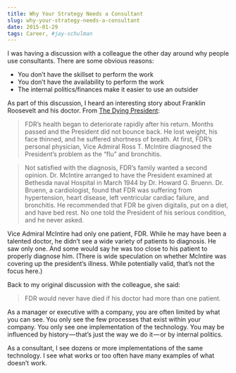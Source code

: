 ```yaml
---
title: Why Your Strategy Needs a Consultant
slug: why-your-strategy-needs-a-consultant
date: 2015-01-29
tags: Career, #jay-schulman
---
```


I was having a discussion with a colleague the other day around why people use consultants. There are some obvious reasons:

- You don’t have the skillset to perform the work
- You don’t have the availability to perform the work
- The internal politics/finances make it easier to use an outsider

As part of this discussion, I heard an interesting story about Franklin Roosevelt and his doctor. From [The Dying President](http://www.healthmedialab.com/html/president/roosevelt.html):

> FDR’s health began to deteriorate rapidly after his return. Months passed and the President did not bounce back. He lost weight, his face thinned, and he suffered shortness of breath. At first, FDR’s personal physician, Vice Admiral Ross T. McIntire diagnosed the President’s problem as the “flu” and bronchitis.

> Not satisfied with the diagnosis, FDR’s family wanted a second opinion. Dr. McIntire arranged to have the President examined at Bethesda naval Hospital in March 1944 by Dr. Howard G. Bruenn. Dr. Bruenn, a cardiologist, found that FDR was suffering from hypertension, heart disease, left ventricular cardiac failure, and bronchitis. He recommended that FDR be given digitalis, put on a diet, and have bed rest. No one told the President of his serious condition, and he never asked.

Vice Admiral McIntire had only one patient, FDR. While he may have been a talented doctor, he didn’t see a wide variety of patients to diagnosis. He saw only one. And some would say he was too close to his patient to properly diagnose him. (There is wide speculation on whether McIntire was covering up the president’s illness. While potentially valid, that’s not the focus here.)

Back to my original discussion with the colleague, she said:

> FDR would never have died if his doctor had more than one patient.

As a manager or executive with a company, you are often limited by what you can see. You only see the few processes that exist within your company. You only see one implementation of the technology. You may be influenced by history — that’s just the way we do it — or by internal politics.

As a consultant, I see dozens or more implementations of the same technology. I see what works or too often have many examples of what doesn’t work.
